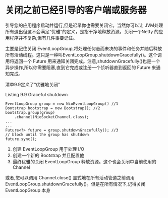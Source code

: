 关闭之前已经引导的客户端或服务器
====

引导您的应用程序启动并运行,但是迟早你也需要关闭它。当然你可以让 JVM处理所有退出但这不会满足“优雅”的定义，是指干净地释放资源。关闭一个Netty 的应用程序并不复杂,但有几件事要记住。

主要是记住关闭 EventLoopGroup,将处理任何悬而未决的事件和任务并随后释放所有活动线程。这只是一种叫EventLoopGroup.shutdownGracefully()。这个调用将返回一个 Future 用来通知关闭完成。注意,shutdownGracefully()也是一个异步操作,所以你需要阻塞,直到它完成或注册一个侦听器直到返回的 Future 来通知完成。

清单9.9定义了“优雅地关闭”

Listing 9.9 Graceful shutdown

	EventLoopGroup group = new NioEventLoopGroup() //1
	Bootstrap bootstrap = new Bootstrap(); //2
	bootstrap.group(group)
		.channel(NioSocketChannel.class);
	...
	...
	Future<?> future = group.shutdownGracefully(); //3
	// block until the group has shutdown
	future.sync();

1. 创建 EventLoopGroup 用于处理 I/O
2. 创建一个新的 Bootstrap 并且配置他
3. 最终优雅的关闭 EventLoopGroup 释放资源。这个也会关闭中当前使用的 Channel

或者,您可以调用 Channel.close() 显式地在所有活动管道之前调用EventLoopGroup.shutdownGracefully()。但是在所有情况下,记得关闭EventLoopGroup 本身